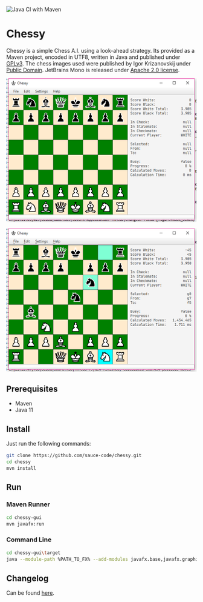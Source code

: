![Java CI with Maven](https://github.com/sauce-code/chessy/workflows/Java%20CI%20with%20Maven/badge.svg)

# Chessy

Chessy is a simple Chess A.I. using a look-ahead strategy. Its provided as a Maven project, encoded in UTF8, written in Java and published under [GPLv3](http://www.gnu.de/documents/gpl.de.html). The chess images used were published by Igor Krizanovskij under [Public Domain](https://creativecommons.org/publicdomain/zero/1.0/). JetBrains Mono is released under [Apache 2.0 license](https://www.apache.org/licenses/LICENSE-2.0).

![overview 1](doc/overview1.png)

![overview 2](doc/overview2.png)

## Prerequisites

- Maven
- Java 11

## Install

Just run the following commands:

```bash
git clone https://github.com/sauce-code/chessy.git
cd chessy
mvn install
```

## Run

### Maven Runner

```bash
cd chessy-gui
mvn javafx:run
```

### Command Line

```bash
cd chessy-gui\target
java --module-path %PATH_TO_FX% --add-modules javafx.base,javafx.graphics,javafx.controls -jar chessy-gui-1.0.0-SNAPSHOT-jar-with-dependencies.jar
```

## Changelog

Can be found [here](CHANGELOG.md).

